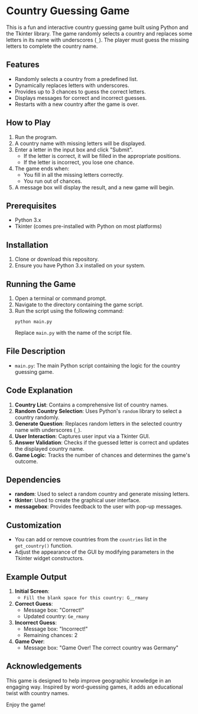 # Country Guessing Game

This is a fun and interactive country guessing game built using Python and the Tkinter library. The game randomly selects a country and replaces some letters in its name with underscores (`_`). The player must guess the missing letters to complete the country name.

## Features
- Randomly selects a country from a predefined list.
- Dynamically replaces letters with underscores.
- Provides up to 3 chances to guess the correct letters.
- Displays messages for correct and incorrect guesses.
- Restarts with a new country after the game is over.

## How to Play
1. Run the program.
2. A country name with missing letters will be displayed.
3. Enter a letter in the input box and click "Submit".
   - If the letter is correct, it will be filled in the appropriate positions.
   - If the letter is incorrect, you lose one chance.
4. The game ends when:
   - You fill in all the missing letters correctly.
   - You run out of chances.
5. A message box will display the result, and a new game will begin.

## Prerequisites
- Python 3.x
- Tkinter (comes pre-installed with Python on most platforms)

## Installation
1. Clone or download this repository.
2. Ensure you have Python 3.x installed on your system.

## Running the Game
1. Open a terminal or command prompt.
2. Navigate to the directory containing the game script.
3. Run the script using the following command:
   ```
   python main.py
   ```
   Replace `main.py` with the name of the script file.

## File Description
- `main.py`: The main Python script containing the logic for the country guessing game.

## Code Explanation
1. **Country List**: Contains a comprehensive list of country names.
2. **Random Country Selection**: Uses Python's `random` library to select a country randomly.
3. **Generate Question**: Replaces random letters in the selected country name with underscores (`_`).
4. **User Interaction**: Captures user input via a Tkinter GUI.
5. **Answer Validation**: Checks if the guessed letter is correct and updates the displayed country name.
6. **Game Logic**: Tracks the number of chances and determines the game's outcome.

## Dependencies
- **random**: Used to select a random country and generate missing letters.
- **tkinter**: Used to create the graphical user interface.
- **messagebox**: Provides feedback to the user with pop-up messages.

## Customization
- You can add or remove countries from the `countries` list in the `get_country()` function.
- Adjust the appearance of the GUI by modifying parameters in the Tkinter widget constructors.

## Example Output
1. **Initial Screen**:
   - `Fill the blank space for this country: G__rmany`
2. **Correct Guess**:
   - Message box: "Correct!"
   - Updated country: `Ge_rmany`
3. **Incorrect Guess**:
   - Message box: "Incorrect!"
   - Remaining chances: 2
4. **Game Over**:
   - Message box: "Game Over! The correct country was Germany"

## Acknowledgements
This game is designed to help improve geographic knowledge in an engaging way. Inspired by word-guessing games, it adds an educational twist with country names.

Enjoy the game!
